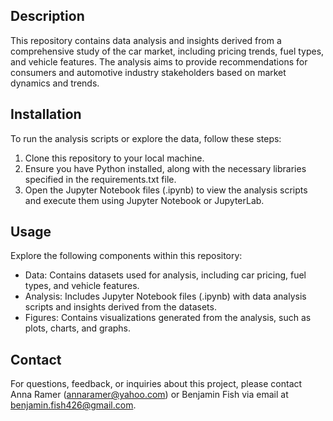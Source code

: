 ## Description
This repository contains data analysis and insights derived from a comprehensive study of the car market, including pricing trends, fuel types, and vehicle features. The analysis aims to provide recommendations for consumers and automotive industry stakeholders based on market dynamics and trends.

## Installation
To run the analysis scripts or explore the data, follow these steps:
1. Clone this repository to your local machine.
2. Ensure you have Python installed, along with the necessary libraries specified in the requirements.txt file.
3. Open the Jupyter Notebook files (.ipynb) to view the analysis scripts and execute them using Jupyter Notebook or JupyterLab.

## Usage
Explore the following components within this repository:
- Data: Contains datasets used for analysis, including car pricing, fuel types, and vehicle features.
- Analysis: Includes Jupyter Notebook files (.ipynb) with data analysis scripts and insights derived from the datasets.
- Figures: Contains visualizations generated from the analysis, such as plots, charts, and graphs.


## Contact
For questions, feedback, or inquiries about this project, please contact Anna Ramer (annaramer@yahoo.com) or Benjamin Fish via email at benjamin.fish426@gmail.com.

